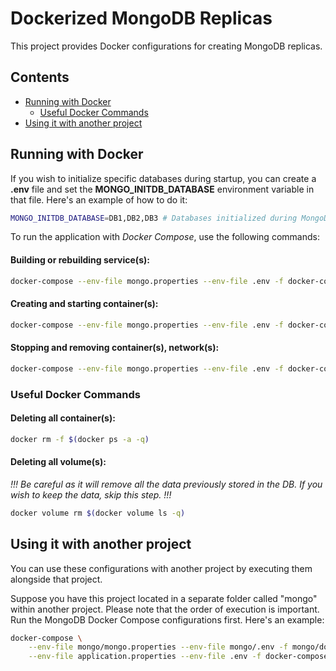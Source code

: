 # Dockerized MongoDB Replicas

This project provides Docker configurations for creating MongoDB replicas.

## Contents

- [Running with Docker](#running-with-docker)
  - [Useful Docker Commands](#useful-docker-commands)
- [Using it with another project](#using-it-with-another-project)

## Running with Docker

If you wish to initialize specific databases during startup, you can create a **.env** file and set the **MONGO_INITDB_DATABASE** environment variable in that file. Here's an example of how to do it:

```bash
MONGO_INITDB_DATABASE=DB1,DB2,DB3 # Databases initialized during MongoDB startup
```

To run the application with _Docker Compose_, use the following commands:

#### Building or rebuilding service(s):

```bash
docker-compose --env-file mongo.properties --env-file .env -f docker-compose.mongo.yml build
```

#### Creating and starting container(s):

```bash
docker-compose --env-file mongo.properties --env-file .env -f docker-compose.mongo.yml up
```

#### Stopping and removing container(s), network(s):

```bash
docker-compose --env-file mongo.properties --env-file .env -f docker-compose.mongo.yml down
```

### Useful Docker Commands

#### Deleting all container(s):

```bash
docker rm -f $(docker ps -a -q)
```

#### Deleting all volume(s):

_!!! Be careful as it will remove all the data previously stored in the DB. If you wish to keep the data, skip this step. !!!_

```bash
docker volume rm $(docker volume ls -q)
```

## Using it with another project

You can use these configurations with another project by executing them alongside that project.

Suppose you have this project located in a separate folder called "mongo" within another project. Please note that the order of execution is important. Run the MongoDB Docker Compose configurations first. Here's an example:

```bash
docker-compose \
    --env-file mongo/mongo.properties --env-file mongo/.env -f mongo/docker-compose.mongo.yml \
    --env-file application.properties --env-file .env -f docker-compose.yml [build|up|down|...]
```
